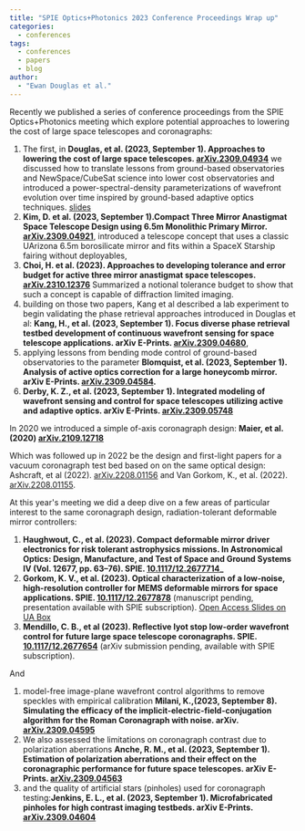 ```yaml
---
title: "SPIE Optics+Photonics 2023 Conference Proceedings Wrap up"
categories:
  - conferences
tags:
  - conferences
  - papers
  - blog
author:
  - "Ewan Douglas et al."
---
```


Recently we published a series of conference proceedings from the SPIE Optics+Photonics meeting which explore potential approaches to lowering the cost of large space telescopes and coronagraphs:
1. The first, in **Douglas, et al. (2023, September 1). Approaches to lowering the cost of large space telescopes. [arXiv.2309.04934](https://doi.org/10.48550/arXiv.2309.04934)** we discussed how to translate lessons from ground-based observatories and NewSpace/CubeSat science into lower cost observatories and introduced a power-spectral-density parameterizations of wavefront evolution over time inspired by ground-based adaptive optics techniques. [slides](/assets/douglas_spie2023.pdf)
1. **Kim, D. et al. (2023, September 1).Compact Three Mirror Anastigmat Space Telescope Design using 6.5m Monolithic Primary Mirror. [arXiv.2309.04921](https://doi.org/10.48550/arXiv.2309.04921)**, introduced a telescope concept that uses a classic UArizona 6.5m borosilicate mirror and fits within a SpaceX Starship fairing without deployables,
1. **Choi, H. et al. (2023).  Approaches to developing tolerance and error budget for active three mirror anastigmat space telescopes. [arXiv.2310.12376](https://arxiv.org/abs/2310.12376)**  Summarized a notional tolerance budget to show that such a concept is capable of diffraction limited imaging. 
1. building on those two papers, Kang et al  described a lab experiment to begin validating the phase retrieval approaches introduced in Douglas et al: **Kang, H., et al. (2023, September 1). Focus diverse phase retrieval testbed development of continuous wavefront sensing for space telescope applications. arXiv E-Prints. [arXiv.2309.04680](https://doi.org/10.48550/arXiv.2309.04680)**, 
1. applying lessons from bending mode control of ground-based observatories to the parameter  **Blomquist, et al. (2023, September 1). Analysis of active optics correction for a large honeycomb mirror. arXiv E-Prints. [arXiv.2309.04584](https://doi.org/10.48550/arXiv.2309.04584).**
2.   **Derby, K. Z., et al. (2023, September 1). Integrated modeling of wavefront sensing and control for space telescopes utilizing active and adaptive optics. arXiv E-Prints. [arXiv.2309.05748](https://doi.org/10.48550/arXiv.2309.05748)**


In 2020 we introduced a simple of-axis coronagraph design: **Maier, et al. (2020) [arXiv.2109.12718](http://arxiv.org/abs/2109.12718)**

Which was followed up in 2022 be the design and first-light papers for a vacuum coronagraph test bed based on on the same optical design: Ashcraft, et al (2022). [arXiv.2208.01156](https://doi.org/10.48550/arXiv.2208.01156) and Van Gorkom, K., et al. (2022). [arXiv.2208.01155](https://doi.org/10.48550/arXiv.2208.01155).

At this year's meeting we did a deep dive on a few areas of particular interest to the same coronagraph design, radiation-tolerant deformable mirror controllers: 
1. **Haughwout, C., et al.  (2023). Compact deformable mirror driver electronics for risk tolerant astrophysics missions. In Astronomical Optics: Design, Manufacture, and Test of Space and Ground Systems IV (Vol. 12677, pp. 63–76). SPIE. [10.1117/12.2677714](https://doi.org/10.1117/12.2677714)_**
1. **Gorkom, K. V.,  et al. (2023). Optical characterization of a low-noise, high-resolution controller for MEMS deformable mirrors for space applications.  SPIE. [10.1117/12.2677878](https://doi.org/10.1117/12.2677878)** (manuscript pending, presentation available with SPIE subscription). [Open Access Slides on UA Box](https://arizona.box.com/s/lcbire8wmao5ikm1at36y969u8v2o53p)
1. **Mendillo, C. B., et al (2023). Reflective lyot stop low-order wavefront control for future large space telescope coronagraphs.  SPIE. [10.1117/12.2677654](https://doi.org/10.1117/12.2677654)** (arXiv submission pending, available with SPIE subscription).

And
1. model-free image-plane wavefront control algorithms to remove speckles with empirical calibration **Milani, K.,(2023, September 8). Simulating the efficacy of the implicit-electric-field-conjugation algorithm for the Roman Coronagraph with noise. arXiv. [arXiv.2309.04595](https://doi.org/10.48550/arXiv.2309.04595)**
1. We also assessed the limitations on coronagraph contrast due to polarization aberrations 
**Anche, R. M., et al. (2023, September 1). Estimation of polarization aberrations and their effect on the coronagraphic performance for future space telescopes. arXiv E-Prints. [arXiv.2309.04563](https://doi.org/10.48550/arXiv.2309.04563)**
1. and the quality of artificial stars (pinholes) used for coronagraph testing:**Jenkins, E. L., et al. (2023, September 1). Microfabricated pinholes for high contrast imaging testbeds. arXiv E-Prints. [arXiv.2309.04604](https://doi.org/10.48550/arXiv.2309.04604)**




